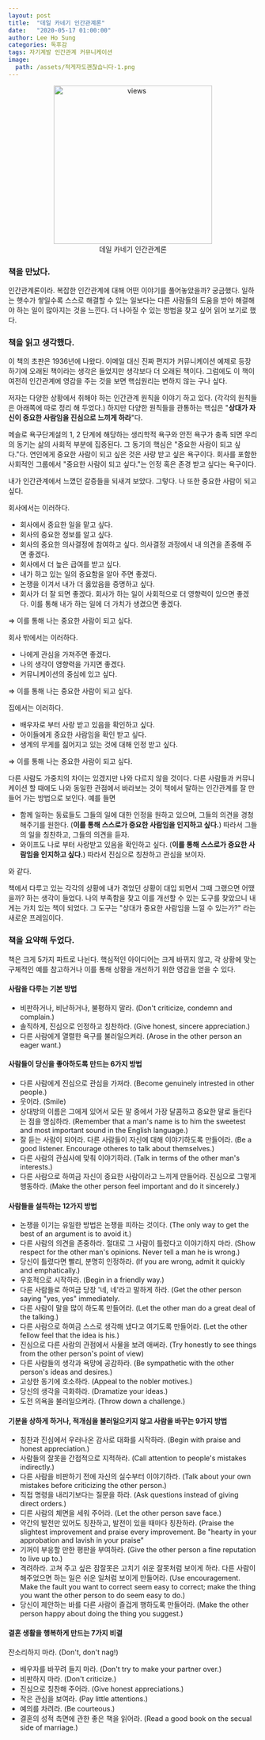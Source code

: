 ```yaml
---
layout: post
title:  "데일 카네기 인간관계론"
date:   "2020-05-17 01:00:00"
author: Lee Ho Sung
categories: 독후감
tags: 자기계발 인간관계 커뮤니케이션
image:
  path: /assets/적게자도괜찮습니다-1.png
---
```


<center>
        <figure>
                <img src="https://blog.novice.io/assets/인간관계론-1.png" width="320" alt="views">
                <figcaption>데일 카네기 인간관계론</figcaption>
        </figure>
</center>

### 책을 만났다.

인간관계론이라. 복잡한 인간관계에 대해 어떤 이야기를 풀어놓았을까? 궁금했다. 일하는 햇수가 쌓일수록 스스로 해결할 수 있는 일보다는 다른 사람들의 도움을 받아 해결해야 하는 일이 많아지는 것을 느낀다. 더 나아질 수 있는 방법을 찾고 싶어 읽어 보기로 했다.

### 책을 읽고 생각했다.

이 책의 초판은 1936년에 나왔다. 이메일 대신 진짜 편지가 커뮤니케이션 예제로 등장 하기에 오래된 책이라는 생각은 들었지만 생각보다 더 오래된 책이다. 그럼에도 이 책이 여전히 인간관계에 영감을 주는 것을 보면 핵심원리는 변하지 않는 구나 싶다. 

저자는 다양한 상황에서 취해야 하는 인간관계 원칙을 이야기 하고 있다. (각각의 원칙들은 아래쪽에 따로 정리 해 두었다.) 하지만 다양한 원칙들을 관통하는 핵심은 "**상대가 자신이 중요한 사람임을 진심으로 느끼게 하라**"다. 

메슬로 욕구단계설의 1, 2 단계에 해당하는 생리학적 욕구와 안전 욕구가 충족 되면 우리의 동기는 삶의 사회적 부분에 집중된다. 그 동기의 핵심은 "중요한 사람이 되고 싶다."다. 연인에게 중요한 사람이 되고 싶은 것은 사랑 받고 싶은 욕구이다. 회사를 포함한 사회적인 그룹에서 "중요한 사람이 되고 싶다."는 인정 혹은 존경 받고 싶다는 욕구이다.  

내가 인간관계에서 느꼈던 갈증들을 되새겨 보았다. 그렇다. 나 또한 중요한 사람이 되고 싶다.

회사에서는 이러하다. 

- 회사에서 중요한 일을 맡고 싶다.
- 회사의 중요한 정보를 알고 싶다.
- 회사의 중요한 의사결정에 참여하고 싶다. 의사결정 과정에서 내 의견을 존중해 주면 좋겠다.
- 회사에서 더 높은 급여를 받고 싶다.
- 내가 하고 있는 일의 중요함을 알아 주면 좋겠다.
- 논쟁을 이겨서 내가 더 옳았음을 증명하고 싶다.
- 회사가 더 잘 되면 좋겠다. 회사가 하는 일이 사회적으로 더 영향력이 있으면 좋겠다. 이를 통해 내가 하는 일에 더 가치가 생겼으면 좋겠다.

⇒ 이를 통해 나는 중요한 사람이 되고 싶다. 

회사 밖에서는 이러하다. 

- 나에게 관심을 가져주면 좋겠다.
- 나의 생각이 영향력을 가지면 좋겠다.
- 커뮤니케이션의 중심에 있고 싶다.

⇒ 이를 통해 나는 중요한 사람이 되고 싶다. 

집에서는 이러하다. 

- 배우자로 부터 사랑 받고 있음을 확인하고 싶다.
- 아이들에게 중요한 사람임을 확인 받고 싶다.
- 생계의 무게를 짊어지고 있는 것에 대해 인정 받고 싶다.

⇒ 이를 통해 나는 중요한 사람이 되고 싶다. 

다른 사람도 가중치의 차이는 있겠지만 나와 다르지 않을 것이다. 다른 사람들과 커뮤니케이션 할 때에도 나와 동일한 관점에서 바라보는 것이 책에서 말하는 인간관계를 잘 만들어 가는 방법으로 보인다. 예를 들면 

- 함께 일하는 동료들도 그들의 일에 대한 인정을 원하고 있으며, 그들의 의견을 경청 해주기를 원한다. (**이를 통해 스스로가 중요한 사람임을 인지하고 싶다.**) 따라서 그들의 일을 칭찬하고, 그들의 의견을 듣자.
- 와이프도 나로 부터 사랑받고 있음을 확인하고 싶다. (**이를 통해 스스로가 중요한 사람임을 인지하고 싶다.**) 따라서 진심으로 칭찬하고 관심을 보이자.

와 같다.

책에서 다루고 있는 각각의 상황에 내가 겪었던 상황이 대입 되면서 그때 그랬으면 어땠을까? 하는 생각이 들었다. 나의 부족함을 찾고 이를 개선할 수 있는 도구를 찾았으니 내게는 가치 있는 책이 되었다. 그 도구는 "상대가 중요한 사람임을 느낄 수 있는가?" 라는 새로운 프레임이다. 

### 책을 요약해 두었다.

책은 크게 5가지 파트로 나뉜다. 핵심적인 아이디어는 크게 바뀌지 않고, 각 상황에 맞는 구체적인 예를 참고하거나 이를 통해 상황을 개선하기 위한 영감을 얻을 수 있다. 

#### 사람을 다루는 기본 방법

- 비판하거나, 비난하거나, 불평하지 말라. (Don't criticize, condemn and complain.)
- 솔직하게, 진심으로 인정하고 칭찬하라. (Give honest, sincere appreciation.)
- 다른 사람에게 열렬한 욕구를 불러일으켜라. (Arose in the other person an eager want.)

#### 사람들이 당신을 좋아하도록 만드는 6가지 방법

- 다른 사람에게 진심으로 관심을 가져라. (Become genuinely intrested in other people.)
- 웃어라. (Smile)
- 상대방의 이름은 그에게 있어서 모든 말 중에서 가장 달콤하고 중요한 말로 들린다는 점을 명심하라. (Remember that a man's name is to him the sweetest and most important sound in the English language.)
- 잘 듣는 사람이 되어라. 다른 사람들이 자신에 대해 이야기하도록 만들어라. (Be a good listener. Encourage otheres to talk about themselves.)
- 다른 사람의 관심사에 맞춰 이야기하라. (Talk in terms of the other man's interests.)
- 다른 사람으로 하여금 자신이 중요한 사람이라고 느끼게 만들어라. 진심으로 그렇게 행동하라. (Make the other person feel important and do it sincerely.)

#### 사람들을 설득하는 12가지 방법

- 논쟁을 이기는 유일한 방법은 논쟁을 피하는 것이다. (The only way to get the best of an argument is to avoid it.)
- 다른 사람의 의견을 존중하라. 절대로 그 사람이 틀렸다고 이야기하지 마라. (Show respect for the other man's opinions. Never tell a man he is wrong.)
- 당신이 틀렸다면 빨리, 분명히 인정하라. (If you are wrong, admit it quickly and emphatically.)
- 우호적으로 시작하라. (Begin in a friendly way.)
- 다른 사람들로 하여금 당장 '네, 네'라고 말하게 하라. (Get the other person saying "yes, yes" immediately.
- 다른 사람이 말을 많이 하도록 만들어라. (Let the other man do a great deal of the talking.)
- 다른 사람으로 하여금 스스로 생각해 냈다고 여기도록 만들어라. (Let the other fellow feel that the idea is his.)
- 진심으로 다른 사람의 관점에서 사물을 보려 애써라. (Try honestly to see things from the other person's point of view)
- 다른 사람들의 생각과 욕망에 공감하라. (Be sympathetic with the other person's ideas and desires.)
- 고상한 동기에 호소하라. (Appeal to the nobler motives.)
- 당신의 생각을 극화하라. (Dramatize your ideas.)
- 도전 의욕을 불러일으켜라. (Throw down a challenge.)

#### 기분을 상하게 하거나, 적개심을 불러일으키지 않고 사람을 바꾸는 9가지 방법

- 칭찬과 진심에서 우러나온 감사로 대화를 시작하라. (Begin with praise and honest appreciation.)
- 사람들의 잘못을 간접적으로 지적하라. (Call attention to people's mistakes indirectly.)
- 다른 사람을 비판하기 전에 자신의 실수부터 이야기하라. (Talk about your own mistakes before criticizing the other person.)
- 직접 명령을 내리기보다는 질문을 하라. (Ask questions instead of giving direct orders.)
- 디른 사람의 체면을 세워 주어라. (Let the other person save face.)
- 약간의 발전만 있어도 칭찬하고, 발전이 있을 때마다 칭찬하라. (Praise the slightest improvement and praise every improvement. Be "hearty in your approbation and lavish in your praise"
- 기꺼이 부응할 만한 평판을 부여하라. (Give the other person a fine reputation to live up to.)
- 격려하라. 고쳐 주고 싶은 잠잘못은 고치기 쉬운 잘못처럼 보이게 하라. 다른 사람이 해주었으면 하는 일은 쉬운 일처럼 보이게 만들어라. (Use encouragement. Make the fault you want to correct seem easy to correct; make the thing you want the other person to do seem easy to do.)
- 당신이 제안하는 바를 다른 사람이 즐겁게 행하도록 만들어라. (Make the other person happy about doing the thing you suggest.)

#### 결혼 생활을 행복하게 만드는 7가지 비결

잔소리하지 마라. (Don't, don't nag!)

- 배우자를 바꾸려 들지 마라. (Don't try to make your partner over.)
- 비판하지 마라. (Don't criticize.)
- 진심으로 칭찬해 주어라. (Give honest appreciations.)
- 작은 관심을 보여라. (Pay little attentions.)
- 예의를 차려라. (Be courteous.)
- 결혼의 성적 측면에 관한 좋은 책을 읽어라. (Read a good book on the secual side of marriage.)
